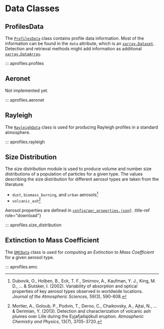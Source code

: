# Data Classes

## ProfilesData

The [`ProfilesData`](#profilesdata) class contains profile data information. Most of the information can be found in the `data` attribute, which is an [`xarray.Dataset`](https://xarray.pydata.org/en/stable/generated/xarray.Dataset.html). Detection and retrieval methods might add information as additional [`xarray.DataArray`](https://xarray.pydata.org/en/stable/generated/xarray.DataArray.html).

::: aprofiles.profiles

## Aeronet

Not implemented yet.

::: aprofiles.aeronet

## Rayleigh

The [`RayleighData`](#rayleighdata) class is used for producing Rayleigh profiles in a standard atmosphere.

::: aprofiles.rayleigh

## Size Distribution

The size distribution module is used to produce volume and number size distributions of a population of particles for a given type. The values describing the size distribution for different aerosol types are taken from the literature:

- `dust`, `biomass_burning`, and `urban` aerosols[^1]
- `volcanic_ash`[^2]

Aerosol properties are defined in [`config/aer_properties.json`](../../aprofiles/config/aer_properties.json){: .title-ref role="download"}

::: aprofiles.size_distribution

## Extinction to Mass Coefficient

The [`EMCData`](#emcdata) class is used for computing an *Extinction to Mass Coefficient* for a given aerosol type.

::: aprofiles.emc

[^1]: Dubovik, O., Holben, B., Eck, T. F., Smirnov, A., Kaufman, Y. J., King, M. D., ... & Slutsker, I. (2002). Variability of absorption and optical properties of key aerosol types observed in worldwide locations. *Journal of the Atmospheric Sciences*, 59(3), 590-608.

[^2]: Mortier, A., Goloub, P., Podvin, T., Deroo, C., Chaikovsky, A., Ajtai, N., ... & Derimian, Y. (2013). Detection and characterization of volcanic ash plumes over Lille during the Eyjafjallajökull eruption. *Atmospheric Chemistry and Physics*, 13(7), 3705-3720.
